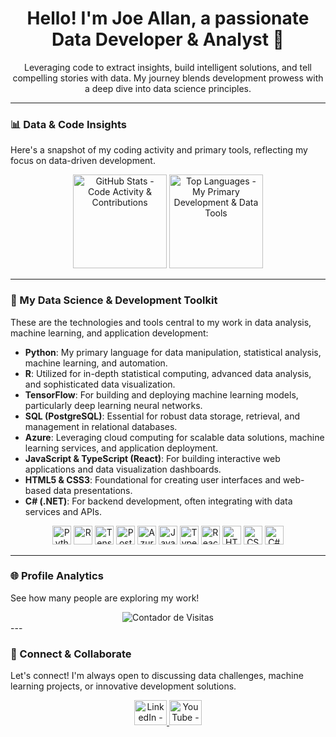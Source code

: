 <h1 align="center">Hello! I'm Joe Allan, a passionate Data Developer & Analyst 👋</h1>

<p align="center">
  Leveraging code to extract insights, build intelligent solutions, and tell compelling stories with data. My journey blends development prowess with a deep dive into data science principles.
</p>

---

### 📊 Data & Code Insights
Here's a snapshot of my coding activity and primary tools, reflecting my focus on data-driven development.

<div align="center">
  <img src="https://github-readme-stats.vercel.app/api?username=J034ll4n&hide_title=false&hide_rank=false&show_icons=true&include_all_commits=true&count_private=true&disable_animations=false&theme=material-palenight&locale=en&hide_border=true" height="150" alt="GitHub Stats - Code Activity & Contributions" />
  <img src="https://github-readme-stats.vercel.app/api/top-langs?username=J034ll4n&locale=en&hide_title=false&layout=compact&card_width=320&langs_count=5&theme=material-palenight&hide_border=true" height="150" alt="Top Languages - My Primary Development & Data Tools" />
</div>

---

### 🧠 My Data Science & Development Toolkit
These are the technologies and tools central to my work in data analysis, machine learning, and application development:

- **Python**: My primary language for data manipulation, statistical analysis, machine learning, and automation.
- **R**: Utilized for in-depth statistical computing, advanced data analysis, and sophisticated data visualization.
- **TensorFlow**: For building and deploying machine learning models, particularly deep learning neural networks.
- **SQL (PostgreSQL)**: Essential for robust data storage, retrieval, and management in relational databases.
- **Azure**: Leveraging cloud computing for scalable data solutions, machine learning services, and application deployment.
- **JavaScript & TypeScript (React)**: For building interactive web applications and data visualization dashboards.
- **HTML5 & CSS3**: Foundational for creating user interfaces and web-based data presentations.
- **C# (.NET)**: For backend development, often integrating with data services and APIs.

<div align="center">
  <img src="https://cdn.jsdelivr.net/gh/devicons/devicon/icons/python/python-original.svg" height="30" alt="Python" />
  <img src="https://cdn.jsdelivr.net/gh/devicons/devicon/icons/r/r-original.svg" height="30" alt="R" />
  <img src="https://cdn.jsdelivr.net/gh/devicons/devicon/icons/tensorflow/tensorflow-original.svg" height="30" alt="TensorFlow" />
  <img src="https://cdn.jsdelivr.net/gh/devicons/devicon/icons/postgresql/postgresql-original.svg" height="30" alt="PostgreSQL" />
  <img src="https://cdn.jsdelivr.net/gh/devicons/devicon/icons/azure/azure-original.svg" height="30" alt="Azure" />
  <img src="https://cdn.jsdelivr.net/gh/devicons/devicon/icons/javascript/javascript-original.svg" height="30" alt="JavaScript" />
  <img src="https://cdn.jsdelivr.net/gh/devicons/devicon/icons/typescript/typescript-original.svg" height="30" alt="TypeScript" />
  <img src="https://cdn.jsdelivr.net/gh/devicons/devicon/icons/react/react-original.svg" height="30" alt="React" />
  <img src="https://cdn.jsdelivr.net/gh/devicons/devicon/icons/html5/html5-original.svg" height="30" alt="HTML5" />
  <img src="https://cdn.jsdelivr.net/gh/devicons/devicon/icons/css3/css3-original.svg" height="30" alt="CSS3" />
  <img src="https://cdn.jsdelivr.net/gh/devicons/devicon/icons/csharp/csharp-original.svg" height="30" alt="C#" />
</div>

---

### 🌐 Profile Analytics
See how many people are exploring my work!

<div align="center">
  <img src="https://visitors-count-badge.glitch.me/badge?page_id=J034ll4n.J034ll4n" alt="Contador de Visitas" />
</div>
---

### 🔗 Connect & Collaborate
Let's connect! I'm always open to discussing data challenges, machine learning projects, or innovative development solutions.

<div align="center">
  <a href="https://www.linkedin.com/in/joe-allan-zirn-2bb0b62b1/" target="_blank">
    <img src="https://raw.githubusercontent.com/maurodesouza/profile-readme-generator/master/src/assets/icons/social/linkedin/default.svg" width="52" height="40" alt="LinkedIn - Let's Connect!" />
  </a>
  <a href="https://www.youtube.com/your-data-channel" target="_blank">
    <img src="https://raw.githubusercontent.com/maurodesouza/profile-readme-generator/master/src/assets/icons/social/youtube/default.svg" width="52" height="40" alt="YouTube - Data & Tech Insights" />
  </a>
  </div>
